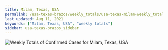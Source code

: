 ```yaml
---
title: Milam, Texas, USA
permalink: /usa-texas-brazos/weekly_totals/usa-texas-milam-weekly_totals.html
last_updated: Aug 11, 2021
keywords: ["Milam, Texas, USA", "weekly totals"]
sidebar: usa-texas-brazos_sidebar
---
```


![Weekly Totals of Confirmed Cases for Milam, Texas, USA](/covid_tracker/images/graphs/usa-texas-milam-weekly_totals_graph.png)
